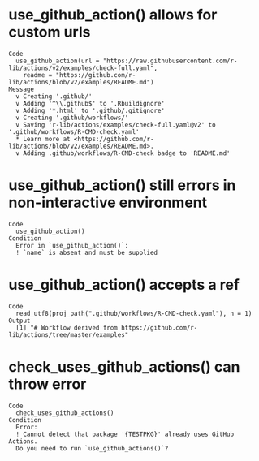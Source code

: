 # use_github_action() allows for custom urls

    Code
      use_github_action(url = "https://raw.githubusercontent.com/r-lib/actions/v2/examples/check-full.yaml",
        readme = "https://github.com/r-lib/actions/blob/v2/examples/README.md")
    Message
      v Creating '.github/'
      v Adding '^\\.github$' to '.Rbuildignore'
      v Adding '*.html' to '.github/.gitignore'
      v Creating '.github/workflows/'
      v Saving 'r-lib/actions/examples/check-full.yaml@v2' to '.github/workflows/R-CMD-check.yaml'
      * Learn more at <https://github.com/r-lib/actions/blob/v2/examples/README.md>.
      v Adding .github/workflows/R-CMD-check badge to 'README.md'

# use_github_action() still errors in non-interactive environment

    Code
      use_github_action()
    Condition
      Error in `use_github_action()`:
      ! `name` is absent and must be supplied

# use_github_action() accepts a ref

    Code
      read_utf8(proj_path(".github/workflows/R-CMD-check.yaml"), n = 1)
    Output
      [1] "# Workflow derived from https://github.com/r-lib/actions/tree/master/examples"

# check_uses_github_actions() can throw error

    Code
      check_uses_github_actions()
    Condition
      Error:
      ! Cannot detect that package '{TESTPKG}' already uses GitHub Actions.
      Do you need to run `use_github_actions()`?

